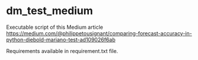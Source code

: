 # dm_test_medium

Executable script of this Medium article https://medium.com/@philippetousignant/comparing-forecast-accuracy-in-python-diebold-mariano-test-ad109026f6ab

Requirements available in requirement.txt file.
